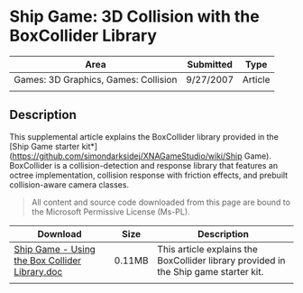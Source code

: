 
# Ship Game: 3D Collision with the BoxCollider Library

|Area|Submitted|Type|
|-|-|-|
Games: 3D Graphics, Games: Collision|9/27/2007|Article
||||

## Description

This supplemental article explains the BoxCollider library provided in the [Ship Game starter kit*](https://github.com/simondarksidej/XNAGameStudio/wiki/Ship Game). BoxCollider is a collision-detection and response library that features an octree implementation, collision response with friction effects, and prebuilt collision-aware camera classes.

> All content and source code downloaded from this page are bound to the Microsoft Permissive License (Ms-PL).

Download | Size | Description
---|---|---|
[Ship Game - Using the Box Collider Library.doc](https://github.com/SimonDarksideJ/XNAGameStudio/raw/archive/Documents/Ship%20Game%20-%20Using%20the%20Box%20Collider%20Library.doc?raw=true) | 0.11MB | This article explains the BoxCollider library provided in the Ship game starter kit.
||||
